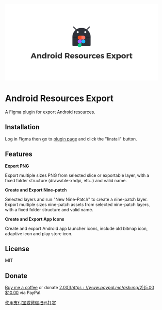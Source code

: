 ![](android_resources_export.png)

# Android Resources Export

A Figma plugin for export Android resources.

## Installation

Log in Figma then go to [plugin page](https://www.figma.com/c/plugin/735452896889481850/Android-Resources-Export) and click the "Iinstall" button.

## Features

**Export PNG** 

Export multiple sizes PNG from selected slice or exportable layer, with a fixed folder structure (drawable-xhdpi, etc..) and valid name.

**Create and Export Nine-patch**

Selected layers and run "New Nine-Patch" to create a nine-patch layer. Export multiple sizes nine-patch assets from selected nine-patch layers, with a fixed folder structure and valid name. 

**Create and Export App Icons**

Create and export Android app launcher icons, include old bitmap icon, adaptive icon and play store icon.

## License

MIT

## Donate

[Buy me a coffee](https://www.buymeacoffee.com/ashung) or donate [$2.00](https://www.paypal.me/ashung/2) [$5.00](https://www.paypal.me/ashung/5) [$10.00](https://www.paypal.me/ashung/10) via PayPal.

[使用支付宝或微信扫码打赏](https://ashung.github.io/donate.html)